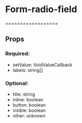 
# Form-radio-field
==================
## Props

### Required:
  - setValue: VoidValueCallback<string>
  - labels: string[]

### Optional:
  - title: string
  - inline: boolean
  - button: boolean
  - visible: boolean
  - other: unknown
